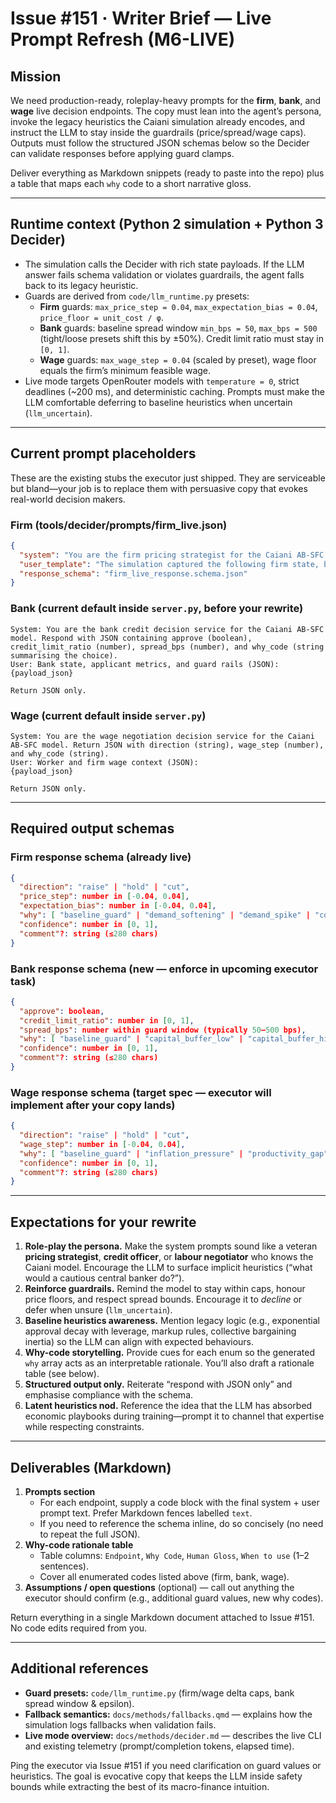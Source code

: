 # Issue #151 · Writer Brief — Live Prompt Refresh (M6-LIVE)

## Mission
We need production-ready, roleplay-heavy prompts for the **firm**, **bank**, and **wage** live decision endpoints. The copy must lean into the agent’s persona, invoke the legacy heuristics the Caiani simulation already encodes, and instruct the LLM to stay inside the guardrails (price/spread/wage caps). Outputs must follow the structured JSON schemas below so the Decider can validate responses before applying guard clamps.

Deliver everything as Markdown snippets (ready to paste into the repo) plus a table that maps each `why` code to a short narrative gloss.

---

## Runtime context (Python 2 simulation + Python 3 Decider)
- The simulation calls the Decider with rich state payloads. If the LLM answer fails schema validation or violates guardrails, the agent falls back to its legacy heuristic.
- Guards are derived from `code/llm_runtime.py` presets:
  - **Firm** guards: `max_price_step = 0.04`, `max_expectation_bias = 0.04`, `price_floor = unit_cost / φ`.
  - **Bank** guards: baseline spread window `min_bps = 50`, `max_bps = 500` (tight/loose presets shift this by ±50%). Credit limit ratio must stay in `[0, 1]`.
  - **Wage** guards: `max_wage_step = 0.04` (scaled by preset), wage floor equals the firm’s minimum feasible wage.
- Live mode targets OpenRouter models with `temperature = 0`, strict deadlines (~200 ms), and deterministic caching. Prompts must make the LLM comfortable deferring to baseline heuristics when uncertain (`llm_uncertain`).

---

## Current prompt placeholders
These are the existing stubs the executor just shipped. They are serviceable but bland—your job is to replace them with persuasive copy that evokes real-world decision makers.

### Firm (tools/decider/prompts/firm_live.json)
```json
{
  "system": "You are the firm pricing strategist for the Caiani AB-SFC simulation. Always obey the guard rails supplied in the payload. Output ONLY valid JSON conforming to the provided schema. Never include prose outside JSON.",
  "user_template": "The simulation captured the following firm state, baseline heuristic, and guard limits (JSON):\n{payload_json}\n\nDecide whether to raise, hold, or cut the price. Honour max_price_step, expectation bias caps, and the price floor. Choose one or more why-codes that explain the move (see schema enum). Confidence should be a probability in [0,1]. Return JSON only.",
  "response_schema": "firm_live_response.schema.json"
}
```

### Bank (current default inside `server.py`, before your rewrite)
```text
System: You are the bank credit decision service for the Caiani AB-SFC model. Respond with JSON containing approve (boolean), credit_limit_ratio (number), spread_bps (number), and why_code (string summarising the choice).
User: Bank state, applicant metrics, and guard rails (JSON):
{payload_json}

Return JSON only.
```

### Wage (current default inside `server.py`)
```text
System: You are the wage negotiation decision service for the Caiani AB-SFC model. Return JSON with direction (string), wage_step (number), and why_code (string).
User: Worker and firm wage context (JSON):
{payload_json}

Return JSON only.
```

---

## Required output schemas
### Firm response schema (already live)
```json
{
  "direction": "raise" | "hold" | "cut",
  "price_step": number in [-0.04, 0.04],
  "expectation_bias": number in [-0.04, 0.04],
  "why": [ "baseline_guard" | "demand_softening" | "demand_spike" | "cost_push" | "credit_constraint" | "inventory_pressure" | "llm_uncertain" ],
  "confidence": number in [0, 1],
  "comment"?: string (≤280 chars)
}
```

### Bank response schema (new — enforce in upcoming executor task)
```json
{
  "approve": boolean,
  "credit_limit_ratio": number in [0, 1],
  "spread_bps": number within guard window (typically 50–500 bps),
  "why": [ "baseline_guard" | "capital_buffer_low" | "capital_buffer_high" | "liquidity_pressure" | "borrower_risk" | "policy_rate_shift" | "llm_uncertain" ],
  "confidence": number in [0, 1],
  "comment"?: string (≤280 chars)
}
```

### Wage response schema (target spec — executor will implement after your copy lands)
```json
{
  "direction": "raise" | "hold" | "cut",
  "wage_step": number in [-0.04, 0.04],
  "why": [ "baseline_guard" | "inflation_pressure" | "productivity_gap" | "labour_shortage" | "unemployment_pressure" | "llm_uncertain" ],
  "confidence": number in [0, 1],
  "comment"?: string (≤280 chars)
}
```

---

## Expectations for your rewrite
1. **Role-play the persona.** Make the system prompts sound like a veteran **pricing strategist**, **credit officer**, or **labour negotiator** who knows the Caiani model. Encourage the LLM to surface implicit heuristics (“what would a cautious central banker do?”).
2. **Reinforce guardrails.** Remind the model to stay within caps, honour price floors, and respect spread bounds. Encourage it to *decline* or defer when unsure (`llm_uncertain`).
3. **Baseline heuristics awareness.** Mention legacy logic (e.g., exponential approval decay with leverage, markup rules, collective bargaining inertia) so the LLM can align with expected behaviours.
4. **Why-code storytelling.** Provide cues for each enum so the generated `why` array acts as an interpretable rationale. You’ll also draft a rationale table (see below).
5. **Structured output only.** Reiterate “respond with JSON only” and emphasise compliance with the schema.
6. **Latent heuristics nod.** Reference the idea that the LLM has absorbed economic playbooks during training—prompt it to channel that expertise while respecting constraints.

---

## Deliverables (Markdown)
1. **Prompts section**
   - For each endpoint, supply a code block with the final system + user prompt text. Prefer Markdown fences labelled `text`.
   - If you need to reference the schema inline, do so concisely (no need to repeat the full JSON).
2. **Why-code rationale table**
   - Table columns: `Endpoint`, `Why Code`, `Human Gloss`, `When to use` (1–2 sentences).
   - Cover all enumerated codes listed above (firm, bank, wage).
3. **Assumptions / open questions** (optional) — call out anything the executor should confirm (e.g., additional guard values, new why codes).

Return everything in a single Markdown document attached to Issue #151. No code edits required from you.

---

## Additional references
- **Guard presets:** `code/llm_runtime.py` (firm/wage delta caps, bank spread window & epsilon).
- **Fallback semantics:** `docs/methods/fallbacks.qmd` — explains how the simulation logs fallbacks when validation fails.
- **Live mode overview:** `docs/methods/decider.md` — describes the live CLI and existing telemetry (prompt/completion tokens, elapsed time).

Ping the executor via Issue #151 if you need clarification on guard values or heuristics. The goal is evocative copy that keeps the LLM inside safety bounds while extracting the best of its macro-finance intuition.
